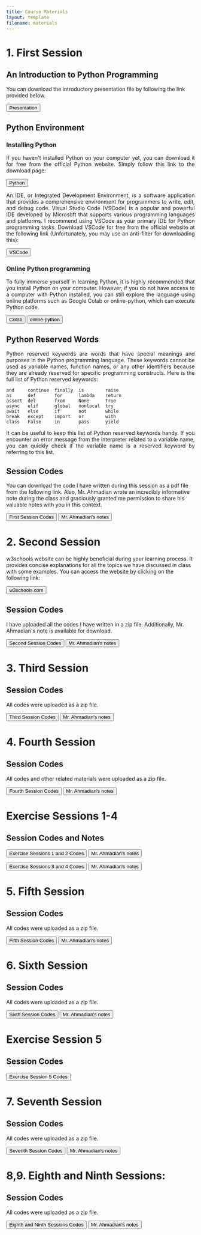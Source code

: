```yaml
---
title: Course Materials
layout: template
filename: materials
--- 
```


  
# 1. First Session

## An Introduction to Python Programming

You can download the introductory presentation file by following the link provided below.

<a href="https://drive.google.com/file/d/1CccpPF6sBml0l_dvmNUv2NnlsVDffva-/view?usp=sharing" target="_blank"><button>Presentation</button></a>


## Python Environment

### Installing Python

<p style='text-align: justify;'>
If you haven't installed Python on your computer yet, you can download it for free from the official Python website. Simply follow this link to the download page:
</p>

<a href="https://www.python.org/downloads/" target="_blank"><button>Python</button></a>

<p style='text-align: justify;'>
An IDE, or Integrated Development Environment, is a software application that provides a comprehensive environment for programmers to write, edit, and debug code. Visual Studio Code (VSCode) is a popular and powerful IDE developed by Microsoft that supports various programming languages and platforms. I recommend using VSCode as your primary IDE for Python programming tasks. Download VSCode for free from the official website at the following link (Unfortunately, you may use an anti-filter for downloading this):
</p>

<a href="https://code.visualstudio.com/download#" target="_blank"><button>VSCode</button></a>


### Online Python programming

<p style='text-align: justify;'>
To fully immerse yourself in learning Python, it is highly recommended that you install Python on your computer. However, if you do not have access to a computer with Python installed, you can still explore the language using online platforms such as Google Colab or online-python, which can execute Python code.
</p>

<a href="https://colab.research.google.com/notebooks/intro.ipynb" target="_blank"><button>Colab</button></a>    <a href="https://www.online-python.com/" target="_blank"><button>online-python</button></a>


## Python Reserved Words

<p style='text-align: justify;'>
Python reserved keywords are words that have special meanings and purposes in the Python programming language. These keywords cannot be used as variable names, function names, or any other identifiers because they are already reserved for specific programming constructs. Here is the full list of Python reserved keywords:
</p>

```
and     continue  finally  is        raise
as      def       for      lambda    return
assert  del       from     None      True
async   elif      global   nonlocal  try
await   else      if       not       while
break   except    import   or        with
class   False     in       pass      yield
```
<p style='text-align: justify;'>
It can be useful to keep this list of Python reserved keywords handy. If you encounter an error message from the interpreter related to a variable name, you can quickly check if the variable name is a reserved keyword by referring to this list.
</p>


## Session Codes

You can download the code I have written during this session as a pdf file from the following link. Also, Mr. Ahmadian wrote an incredibly informative note during the class and graciously granted me permission to share his valuable notes with you in this context.


<a href="https://drive.google.com/file/d/1qKnRFhXfczWBRTH1ikJcpXQz1BQNdmYR/view?usp=sharing" target="_blank"><button>First Session Codes</button></a>   <a href="https://drive.google.com/file/d/1Dc44QV9QSC7XrqOawGmSRsVa0oTXQaDo/view?usp=sharing
" target="_blank"><button>Mr. Ahmadian's notes</button></a>


# 2. Second Session

w3schools website can be highly beneficial during your learning process. It provides concise explanations for all the topics we have discussed in class with some examples. You can access the website by clicking on the following link:

<a href="https://www.w3schools.com/python/default.asp" target="_blank"><button>w3schools.com</button></a>


## Session Codes

I have uploaded all the codes I have written in a zip file. Additionally, Mr. Ahmadian's note is available for download.

<a href="https://drive.google.com/file/d/1f09Iv-ZF6X9vcKoAce6wLiUYTAqAtiRk/view?usp=sharing" target="_blank"><button>Second Session Codes</button></a>   <a href="https://drive.google.com/file/d/1r9qTqilTf8NQu0U7xDyvYm8ayN_7HPBY/view?usp=sharing" target="_blank"><button>Mr. Ahmadian's notes</button></a>



# 3. Third Session

## Session Codes

All codes were uploaded as a zip file.

<a href="https://drive.google.com/file/d/1SI7c-YdeDEvroZz9m29N3t754LgE-GTt/view?usp=sharing" target="_blank"><button>Third Session Codes</button></a> <a href="https://drive.google.com/file/d/1NvumIvOns3ksrMzxHnokDd7ovJ3HpRMS/view?usp=sharing" target="_blank"><button>Mr. Ahmadian's notes</button></a>


# 4. Fourth Session

## Session Codes

All codes and other related materials were uploaded as a zip file.

<a href="https://drive.google.com/file/d/14STrXiNuPViLR7glQ5Z79PBJKq3O6Psy/view?usp=sharing" target="_blank"><button>Fourth Session Codes</button></a> <a href="https://drive.google.com/file/d/1kh3d79MwPvo2R_8d_J2H6zHiDvGCcN7-/view?usp=sharing" target="_blank"><button>Mr. Ahmadian's notes</button></a>

# Exercise Sessions 1-4

## Session Codes and Notes

<a href="https://drive.google.com/file/d/1rVaHwsHf1ay8_A3M8mIHAEQtKl2Vrv7O/view?usp=sharing" target="_blank"><button>Exercise Sessions 1 and 2 Codes</button></a> <a href="https://drive.google.com/file/d/1NcczipgceGW2nEoF-u8Nsn83bW5Moieu/view?usp=sharing" target="_blank"><button>Mr. Ahmadian's notes</button></a> 


<a href="https://drive.google.com/file/d/1zJZ2Gj47ivufe5sB5S240FIOaepBWXIH/view?usp=sharing" target="_blank"><button>Exercise Sessions 3 and 4 Codes</button></a> <a href="https://drive.google.com/file/d/1uFwkAbNC3U9XEmuSaCGz5ZD0ggGGoUIQ/view?usp=sharing" target="_blank"><button>Mr. Ahmadian's notes</button></a> 


# 5. Fifth Session

## Session Codes

All codes were uploaded as a zip file.

<a href="https://drive.google.com/file/d/13SmeEwNbadLpAQczNpXRSYRiaC-EAQAt/view?usp=sharing" target="_blank"><button>Fifth Session Codes</button></a> <a href="https://drive.google.com/file/d/1p1IQmkMpvH7VeDPqvaD4_S4s-0x-6MbF/view?usp=sharing" target="_blank"><button>Mr. Ahmadian's notes</button></a> 


# 6. Sixth Session

## Session Codes

All codes were uploaded as a zip file.

<a href="https://drive.google.com/file/d/1n7lfKIqNLnktdwQqMo1A5PJdsIP1ZXws/view?usp=sharing" target="_blank"><button>Sixth Session Codes</button></a> <a href="https://drive.google.com/file/d/1Thfg3JhZfpzD5c5ZkHxlImDbLJ6JswKn/view?usp=sharing" target="_blank"><button>Mr. Ahmadian's notes</button></a> 


# Exercise Session 5

## Session Codes

<a href="https://drive.google.com/file/d/1wo4O7x9WkAA3dKuOqTtFjcZIOH-Skqnb/view?usp=sharing" target="_blank"><button>Exercise Session 5 Codes</button></a>


# 7. Seventh Session

## Session Codes

All codes were uploaded as a zip file.

<a href="https://drive.google.com/file/d/1t5xjniHzSux8ZgbPyJIwc2VdJCrrDsz1/view?usp=sharing" target="_blank"><button>Seventh Session Codes</button></a> <a href="https://drive.google.com/file/d/1oracER6mBjMgRgY-YUOAfQQdAgWzKKNV/view?usp=sharing" target="_blank"><button>Mr. Ahmadian's notes</button></a> 

# 8,9. Eighth and Ninth Sessions:

## Session Codes

All codes were uploaded as a zip file.

<a href="https://drive.google.com/file/d/1TR6GQTVS58Y_Mg5eq5LXkCfVmWdRXyy3/view?usp=sharing" target="_blank"><button>Eighth and Ninth Sessions Codes</button></a> <a href="https://drive.google.com/file/d/1r0VvwIQYNODe_pryEY5WOydWdOcu2dpq/view?usp=sharing" target="_blank"><button>Mr. Ahmadian's notes</button></a> 
